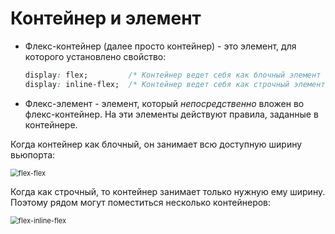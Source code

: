 # Контейнер и элемент

* Флекс-контейнер (далее просто контейнер) - это элемент, для которого установлено свойство:

  ```css
  display: flex;         /* Контейнер ведет себя как блочный элемент  */
  display: inline-flex;  /* Контейнер ведет себя как строчный элемент */
  ```

* Флекс-элемент - элемент, который *непосредственно* вложен во флекс-контейнер. На эти элементы действуют правила, заданные в контейнере.

Когда контейнер как блочный, он занимает всю доступную ширину вьюпорта:

<img src="img/flex-block-flex.png" alt="flex-flex" style="zoom:80%;" />

Когда как строчный, то контейнер занимает только нужную ему ширину. Поэтому рядом могут поместиться несколько контейнеров:

<img src="img/flex-inline-flex.png" alt="flex-inline-flex" style="zoom:80%;" />

